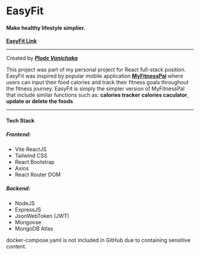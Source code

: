 # EasyFit

#### Make healthy lifestyle simplier.
**[EasyFit Link][1]**

------------

Created by ***[Plode Vanichaka][2]***


This project was part of my personal project for React full-stack position.
EasyFit was inspired by popular mobile application **[MyFitnessPal][3]** where users can input their food calories and track their fitness goals throughout the fitness journey. EasyFit is simply the simpler version of MyFitnessPal that include similar functions such as:
**calories tracker**
**calories caculator**,
**update or delete the foods**


---------------
#### Tech Stack
##### Frontend:
- Vite ReactJS
- Tailwind CSS
- React Bootstrap
- Axios
- React Router DOM

##### Backend:
- NodeJS
- ExpressJS
- JsonWebToken (JWT)
- Mongoose
- MongoDB Atlas


docker-compose.yaml is not included in GitHub due to containing sensitive content.



[1]: https://easyfit-sepia.vercel.app/ "Link"
[2]: https://plode-vanichaka.com/ "Personal"
[3]: https://www.myfitnesspal.com/ "myfitnesspal"